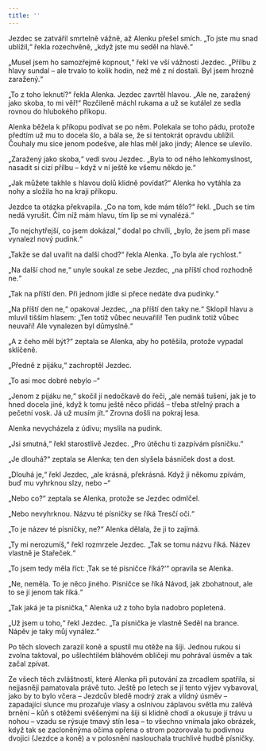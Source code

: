 ```yaml
---
title: ''
---
```


Jezdec se zatvářil smrtelně vážně, až Alenku přešel smích. „To jste mu snad ublížil,“ řekla rozechvěně, „když jste mu seděl na hlavě.“

„Musel jsem ho samozřejmě kopnout,“ řekl ve vší vážnosti Jezdec. „Přílbu z hlavy sundal – ale trvalo to kolik hodin, než mě z ní dostali. Byl jsem hrozně zaražený.“

„To z toho leknutí?“ řekla Alenka. Jezdec zavrtěl hlavou. „Ale ne, zaražený jako skoba, to mi věř!“ Rozčileně máchl rukama a už se kutálel ze sedla rovnou do hlubokého příkopu.

Alenka běžela k příkopu podívat se po něm. Polekala se toho pádu, protože předtím už mu to docela šlo, a bála se, že si tentokrát opravdu ublížil. Čouhaly mu sice jenom podešve, ale hlas měl jako jindy; Alence se ulevilo.

„Zaražený jako skoba,“ vedl svou Jezdec. „Byla to od něho lehkomyslnost, nasadit si cizí přílbu – když v ní ještě ke všemu někdo je.“

„Jak můžete takhle s hlavou dolů klidně povídat?“ Alenka ho vytáhla za nohy a složila ho na kraji příkopu.

Jezdce ta otázka překvapila. „Co na tom, kde mám tělo?“ řekl. „Duch se tím nedá vyrušit. Čím níž mám hlavu, tím líp se mi vynalézá.“

„To nejchytřejší, co jsem dokázal,“ dodal po chvíli, „bylo, že jsem při mase vynalezl nový pudink.“

„Takže se dal uvařit na další chod?“ řekla Alenka. „To byla ale rychlost.“

„Na další chod ne,“ unyle soukal ze sebe Jezdec, „na příští chod rozhodně ne.“

„Tak na příští den. Při jednom jídle si přece nedáte dva pudinky.“

„Na příští den ne,“ opakoval Jezdec, „na příští den taky ne.“ Sklopil hlavu a mluvil tišším hlasem: „Ten totiž vůbec neuvařili! Ten pudink totiž vůbec neuvaří! Ale vynalezen byl důmyslně.“

„A z čeho měl být?“ zeptala se Alenka, aby ho potěšila, protože vypadal sklíčeně.

„Předně z pijáku,“ zachroptěl Jezdec.

„To asi moc dobré nebylo –“

„Jenom z pijáku ne,“ skočil jí nedočkavě do řeči, „ale nemáš tušení, jak je to hned docela jiné, když k tomu ještě něco přidáš – třeba střelný prach a pečetní vosk. Já už musím jít.“ Zrovna došli na pokraj lesa.

Alenka nevycházela z údivu; myslila na pudink.

„Jsi smutná,“ řekl starostlivě Jezdec. „Pro útěchu ti zazpívám písničku.“

„Je dlouhá?“ zeptala se Alenka; ten den slyšela básniček dost a dost.

„Dlouhá je,“ řekl Jezdec, „ale krásná, překrásná. Když ji někomu zpívám, buď mu vyhrknou slzy, nebo –“

„Nebo co?“ zeptala se Alenka, protože se Jezdec odmlčel.

„Nebo nevyhrknou. Názvu té písničky se říká Tresčí oči.“

„To je název té písničky, ne?“ Alenka dělala, že ji to zajímá.

„Ty mi nerozumíš,“ řekl rozmrzele Jezdec. „Tak se tomu názvu říká. Název vlastně je Stařeček.“

„To jsem tedy měla říct: ‚Tak se té písničce říká?‘“ opravila se Alenka.

„Ne, neměla. To je něco jiného. Písničce se říká Návod, jak zbohatnout, ale to se jí jenom tak říká.“

„Tak jaká je ta písnička,“ Alenka už z toho byla nadobro popletená.

„Už jsem u toho,“ řekl Jezdec. „Ta písnička je vlastně Seděl na brance. Nápěv je taky můj vynález.“

Po těch slovech zarazil koně a spustil mu otěže na šíji. Jednou rukou si zvolna taktoval, po ušlechtilém bláhovém obličeji mu pohrával úsměv a tak začal zpívat.

Ze všech těch zvláštností, které Alenka při putování za zrcadlem spatřila, si nejjasněji pamatovala právě tuto. Ještě po letech se jí tento výjev vybavoval, jako by to bylo včera – Jezdcův bledě modrý zrak a vlídný úsměv – zapadající slunce mu prozařuje vlasy a oslnivou záplavou světla mu zalévá brnění – kůň s otěžemi svěšenými na šíji si klidně chodí a okusuje jí trávu u nohou – vzadu se rýsuje tmavý stín lesa – to všechno vnímala jako obrázek, když tak se zacloněnýma očima opřena o strom pozorovala tu podivnou dvojici (Jezdce a koně) a v polosnění naslouchala truchlivé hudbě písničky.
